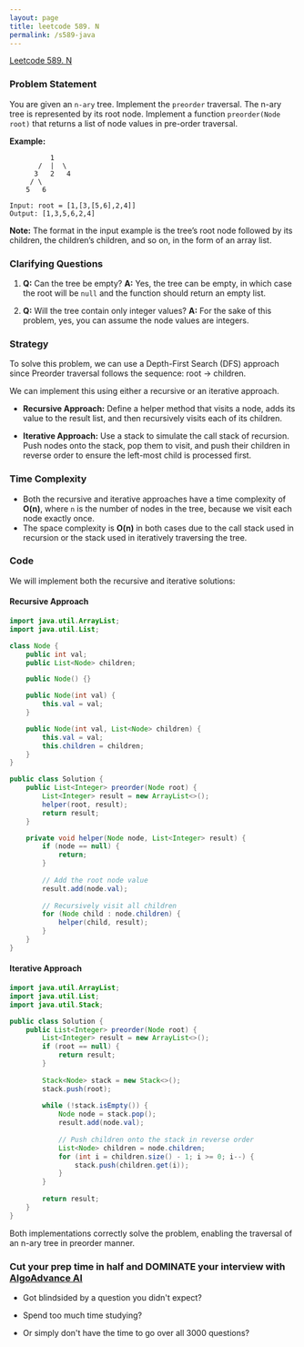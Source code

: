 ```yaml
---
layout: page
title: leetcode 589. N
permalink: /s589-java
---
```

[Leetcode 589. N](https://algoadvance.github.io/algoadvance/l589)
### Problem Statement

You are given an `n-ary` tree. Implement the `preorder` traversal. The n-ary tree is represented by its root node. Implement a function `preorder(Node root)` that returns a list of node values in pre-order traversal.

**Example:**
```
          1
       /  |  \
      3   2   4
     / \
    5   6

Input: root = [1,[3,[5,6],2,4]]
Output: [1,3,5,6,2,4]
```
**Note:** The format in the input example is the tree’s root node followed by its children, the children’s children, and so on, in the form of an array list.

### Clarifying Questions
1. **Q:** Can the tree be empty?
   **A:** Yes, the tree can be empty, in which case the root will be `null` and the function should return an empty list.

2. **Q:** Will the tree contain only integer values?
   **A:** For the sake of this problem, yes, you can assume the node values are integers.

### Strategy

To solve this problem, we can use a Depth-First Search (DFS) approach since Preorder traversal follows the sequence: root -> children.

We can implement this using either a recursive or an iterative approach.

- **Recursive Approach:** Define a helper method that visits a node, adds its value to the result list, and then recursively visits each of its children.
  
- **Iterative Approach:** Use a stack to simulate the call stack of recursion. Push nodes onto the stack, pop them to visit, and push their children in reverse order to ensure the left-most child is processed first.

### Time Complexity
- Both the recursive and iterative approaches have a time complexity of **O(n)**, where `n` is the number of nodes in the tree, because we visit each node exactly once.
- The space complexity is **O(n)** in both cases due to the call stack used in recursion or the stack used in iteratively traversing the tree.

### Code

We will implement both the recursive and iterative solutions:

#### Recursive Approach

```java
import java.util.ArrayList;
import java.util.List;

class Node {
    public int val;
    public List<Node> children;

    public Node() {}

    public Node(int val) {
        this.val = val;
    }

    public Node(int val, List<Node> children) {
        this.val = val;
        this.children = children;
    }
}

public class Solution {
    public List<Integer> preorder(Node root) {
        List<Integer> result = new ArrayList<>();
        helper(root, result);
        return result;
    }

    private void helper(Node node, List<Integer> result) {
        if (node == null) {
            return;
        }
        
        // Add the root node value
        result.add(node.val);
        
        // Recursively visit all children
        for (Node child : node.children) {
            helper(child, result);
        }
    }
}
```

#### Iterative Approach

```java
import java.util.ArrayList;
import java.util.List;
import java.util.Stack;

public class Solution {
    public List<Integer> preorder(Node root) {
        List<Integer> result = new ArrayList<>();
        if (root == null) {
            return result;
        }
        
        Stack<Node> stack = new Stack<>();
        stack.push(root);
        
        while (!stack.isEmpty()) {
            Node node = stack.pop();
            result.add(node.val);
            
            // Push children onto the stack in reverse order
            List<Node> children = node.children;
            for (int i = children.size() - 1; i >= 0; i--) {
                stack.push(children.get(i));
            }
        }
        
        return result;
    }
}
```

Both implementations correctly solve the problem, enabling the traversal of an n-ary tree in preorder manner.


### Cut your prep time in half and DOMINATE your interview with [AlgoAdvance AI](https://algoAdvance.com)

- Got blindsided by a question you didn't expect?

- Spend too much time studying?

- Or simply don't have the time to go over all 3000 questions?

